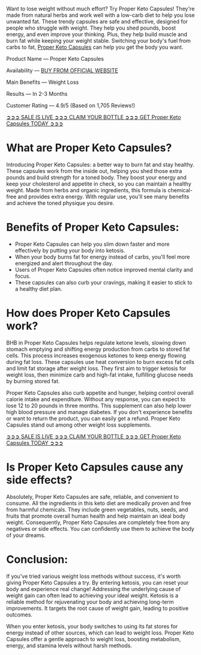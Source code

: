 Want to lose weight without much effort? Try Proper Keto Capsules! They're made from natural herbs and work well with a low-carb diet to help you lose unwanted fat. These trendy capsules are safe and effective, designed for people who struggle with weight. They help you shed pounds, boost energy, and even improve your thinking. Plus, they help build muscle and burn fat while keeping your weight stable. Switching your body's fuel from carbs to fat, [Proper Keto Capsules](https://www.facebook.com/properketocapsules/) can help you get the body you want.

Product Name — Proper Keto Capsules

Availability — [BUY FROM OFFICIAL WEBSITE](https://www.facebook.com/properketocapsules/)

Main Benefits — Weight Loss

Results — In 2-3 Months

Customer Rating — 4.9/5 (Based on 1,705 Reviews!) ‍

[➲➲➲ SALE IS LIVE ➲➲➲ CLAIM YOUR BOTTLE ➲➲➲ GET Proper Keto Capsules TODAY ➲➲➲](https://atozsupplement.com/proper-keto-capsules/)

# What are Proper Keto Capsules?

Introducing Proper Keto Capsules: a better way to burn fat and stay healthy. These capsules work from the inside out, helping you shed those extra pounds and build strength for a toned body. They boost your energy and keep your cholesterol and appetite in check, so you can maintain a healthy weight. Made from herbs and organic ingredients, this formula is chemical-free and provides extra energy. With regular use, you'll see many benefits and achieve the toned physique you desire.

# Benefits of Proper Keto Capsules:

- Proper Keto Capsules can help you slim down faster and more effectively by putting your body into ketosis.
- When your body burns fat for energy instead of carbs, you'll feel more energized and alert throughout the day.
- Users of Proper Keto Capsules often notice improved mental clarity and focus.
- These capsules can also curb your cravings, making it easier to stick to a healthy diet plan.

# How does Proper Keto Capsules work?

BHB in Proper Keto Capsules helps regulate ketone levels, slowing down stomach emptying and shifting energy production from carbs to stored fat cells. This process increases exogenous ketones to keep energy flowing during fat loss. These capsules use heat conversion to burn excess fat cells and limit fat storage after weight loss. They first aim to trigger ketosis for weight loss, then minimize carb and high-fat intake, fulfilling glucose needs by burning stored fat.

Proper Keto Capsules also curb appetite and hunger, helping control overall calorie intake and expenditure. Without any response, you can expect to lose 12 to 20 pounds in three months. This supplement can also help lower high blood pressure and manage diabetes. If you don't experience benefits or want to return the product, you can easily get a refund. Proper Keto Capsules stand out among other weight loss supplements.

[➲➲➲ SALE IS LIVE ➲➲➲ CLAIM YOUR BOTTLE ➲➲➲ GET Proper Keto Capsules TODAY ➲➲➲](https://atozsupplement.com/proper-keto-capsules/)

# Is Proper Keto Capsules cause any side effects?

Absolutely, Proper Keto Capsules are safe, reliable, and convenient to consume. All the ingredients in this keto diet are medically proven and free from harmful chemicals. They include green vegetables, nuts, seeds, and fruits that promote overall human health and help maintain an ideal body weight. Consequently, Proper Keto Capsules are completely free from any negatives or side effects. You can confidently use them to achieve the body of your dreams.

# Conclusion:

If you've tried various weight loss methods without success, it's worth giving Proper Keto Capsules a try. By entering ketosis, you can reset your body and experience real change! Addressing the underlying cause of weight gain can often lead to achieving your ideal weight. Ketosis is a reliable method for rejuvenating your body and achieving long-term improvements. It targets the root cause of weight gain, leading to positive outcomes.

When you enter ketosis, your body switches to using its fat stores for energy instead of other sources, which can lead to weight loss. Proper Keto Capsules offer a gentle approach to weight loss, boosting metabolism, energy, and stamina levels without harsh methods.
